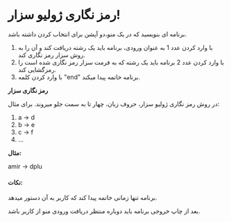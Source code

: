 # رمز نگاری ژولیو سزار!

برنامه ای بنویسید که در یک منو،‌دو آپشن برای انتخاب کردن داشته باشد.

1. با وارد کردن عدد 1 به عنوان ورودی، برنامه باید یک رشته دریافت کند و آن را به روش سزار رمز نگاری کند.
2. با وارد کردن عدد 2 برنامه باید یک رشته که به فرمت سزار رمز نگاری شده است را رمزگشایی کند.
3. با وارد کردن کلمه "end" برنامه خاتمه پیدا میکند.

**رمز نگاری سزار**

در روش رمز نگاری ژولیو سزار، حروف زبان، چهار تا به سمت جلو میروند. برای مثال: 

1. a -> d
2. b -> e
3. c -> f
4. ...

**مثال:**

amir -> dplu


#### نکات:
برنامه تنها زمانی خاتمه پیدا کند که کاربر به آن دستور میدهد.

بعد از چاپ خروجی برنامه باید دوباره منتظر دریافت ورودی منو از کاربر باشد.

